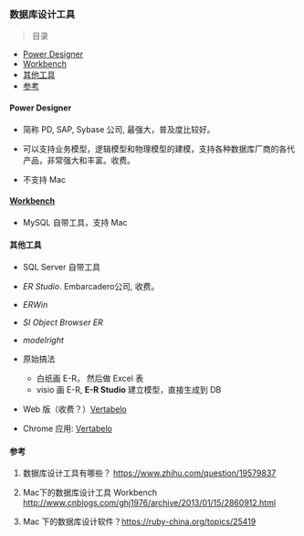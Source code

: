 ### 数据库设计工具

>目录
* [Power Designer](#power-designer)
* [Workbench](#workbench)
* [其他工具](#其他工具)
* [参考](#参考)

#### Power Designer

* 简称 PD, SAP, Sybase 公司, 最强大，普及度比较好。

* 可以支持业务模型，逻辑模型和物理模型的建模，支持各种数据库厂商的各代产品，非常强大和丰富。收费。

* 不支持 Mac

#### [Workbench](https://www.oschina.net/p/mysql+workbench)

* MySQL 自带工具，支持 Mac

#### 其他工具

* SQL Server 自带工具

* *ER Studio*. Embarcadero公司, 收费。        

* *ERWin*

* *SI Object Browser ER*

* *modelright*

* 原始搞法
    * 白纸画 E-R， 然后做 Excel 表
    * visio 画 E-R, **E-R Studio** 建立模型，直接生成到 DB


* Web 版（收费？）[Vertabelo](http://www.vertabelo.com/) 

* Chrome 应用: [Vertabelo](https://chrome.google.com/webstore/detail/vertabelo/kgoiecbcpnodglnehemdbnkdmelhonec?utm_source=chrome-ntp-icon)


#### 参考
1. 数据库设计工具有哪些？  https://www.zhihu.com/question/19579837

1. Mac下的数据库设计工具 Workbench http://www.cnblogs.com/ghj1976/archive/2013/01/15/2860912.html

1. Mac 下的数据库设计软件？https://ruby-china.org/topics/25419





































